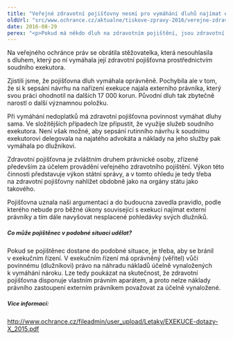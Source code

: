 ```yaml
---
title: "Veřejné zdravotní pojišťovny nesmí pro vymáhání dluhů najímat externí právníky"
oldUrl: "src/www.ochrance.cz/aktualne/tiskove-zpravy-2016/verejne-zdravotni-pojistovny-nesmi-pro-vymahani-dluhu-najimat-externi-pravniky"
date: 2016-08-29
perex: "<p>Pokud má někdo dluh na zdravotním pojištění, jsou zdravotní pojišťovny oprávněny a také povinny tyto dluhy vymáhat. K rutinnímu úkonu však nesmí najímat externí advokáty a neúměrně tak navyšovat náklady na vymáhání dluhu. Tyto další náklady zbytečně dopadají na bedra dlužníků. Pojišťovna má povinnost tyto rutinní úkony vykonávat sama.</p>"
---
```


<!-- imported from the old website -->

<p>Na veřejného ochránce práv se obrátila stěžovatelka, která nesouhlasila s dluhem, který po ní vymáhala její zdravotní pojišťovna prostřednictvím soudního exekutora. </p> <p>Zjistili jsme, že pojišťovna dluh vymáhala oprávněně. Pochybila ale v tom, že si k sepsání návrhu na nařízení exekuce najala externího právníka, který svou práci ohodnotil na dalších 17 000 korun. Původní dluh tak zbytečně narostl o další významnou položku. </p> <p>Při vymáhání nedoplatků má zdravotní pojišťovna povinnost vymáhat dluhy sama. Ve složitějších případech lze připustit, že využije služeb soudního exekutora. Není však možné, aby sepsání rutinního návrhu k soudnímu exekutorovi delegovala na najatého advokáta a náklady na jeho služby pak vymáhala po dlužníkovi.</p> <p>Zdravotní pojišťovna je zvláštním druhem právnické osoby, zřízené především za účelem provádění veřejného zdravotního pojištění. Výkon této činnosti představuje výkon státní správy, a v tomto ohledu je tedy třeba na zdravotní pojišťovny nahlížet obdobně jako na orgány státu jako takového.</p> <p>Pojišťovna uznala naši argumentaci a do budoucna zavedla pravidlo, podle kterého nebude pro běžné úkony související s exekucí najímat externí právníky a tím dále navyšovat nesplacené pohledávky svých dlužníků.  </p> <h5><span style="line-height: 17.92px; font-size: 12.8px;">Co může pojištěnec v podobné situaci udělat?</span></h5> <p>Pokud se pojištěnec dostane do podobné situace, je třeba, aby se bránil v exekučním řízení. V exekučním řízení má oprávněný (věřitel) vůči povinnému (dlužníkovi) právo na náhradu nákladů účelně vynaložených k vymáhání nároku. Lze tedy poukázat na skutečnost, že zdravotní pojišťovna disponuje vlastním právním aparátem, a proto nelze náklady právního zastoupení externím právníkem považovat za účelně vynaložené.</p> <h5><span style="line-height: 17.92px; font-size: 12.8px;">Více informací:</span></h5> <p><a href="https://www.ochrance.cz/fileadmin/user_upload/Letaky/EXEKUCE-dotazy-X_2015.pdf">http://www.ochrance.cz/fileadmin/user_upload/Letaky/EXEKUCE-dotazy-X_2015.pdf</a></p> <p></p>
